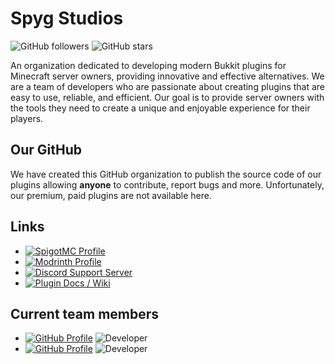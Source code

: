 # Spyg Studios

![GitHub followers](https://img.shields.io/github/followers/spyg-studios?style=social)
![GitHub stars](https://img.shields.io/github/stars/spyg-studios?style=social)

An organization dedicated to developing modern Bukkit plugins for Minecraft server owners, providing innovative and effective alternatives. We are a team of developers who are passionate about creating plugins that are easy to use, reliable, and efficient. Our goal is to provide server owners with the tools they need to create a unique and enjoyable experience for their players.

## Our GitHub

We have created this GitHub organization to publish the source code of our plugins allowing **anyone** to contribute, report bugs and more. Unfortunately, our premium, paid plugins are not available here.

## Links

- [![SpigotMC Profile](https://img.shields.io/badge/SpigotMC-Profile-yellow)](https://www.spigotmc.org/members/spyg-studios.2185876/)
- [![Modrinth Profile](https://img.shields.io/badge/Modrinth-Profile-blue)](https://modrinth.com/organization/spygstudios)
- [![Discord Support Server](https://img.shields.io/discord/123456789012345678?label=Discord%20Support%20Server)](https://dc.spygstudios.com)
- [![Plugin Docs / Wiki](https://img.shields.io/badge/Plugin%20Docs-Wiki-purple)](https://spygstudios.com/)

## Current team members
- [![GitHub Profile](https://img.shields.io/badge/GitHub-Ris-blue)](https://github.com/RisDN) ![Developer](https://img.shields.io/badge/Developer-red)
- [![GitHub Profile](https://img.shields.io/badge/GitHub-ikoli-blue)](https://github.com/ikoliHU) ![Developer](https://img.shields.io/badge/Developer-red)
